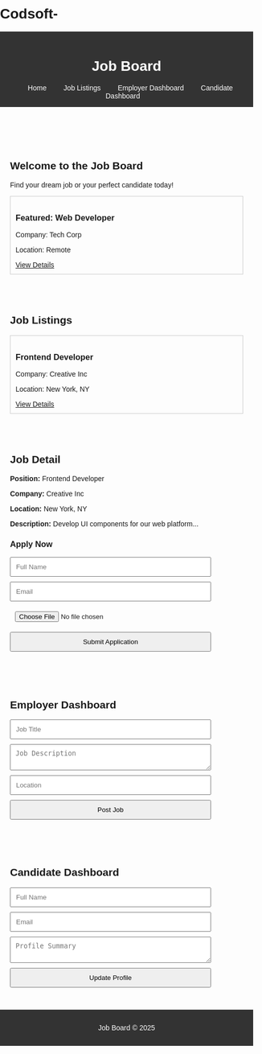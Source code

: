 # Codsoft-
<!DOCTYPE html><html lang="en">
<head>
  <meta charset="UTF-8" />
  <meta name="viewport" content="width=device-width, initial-scale=1.0" />
  <title>Job Board</title>
  <style>
    body { font-family: Arial, sans-serif; margin: 0; padding: 0; }
    header, footer { background-color: #333; color: white; padding: 1em; text-align: center; }
    nav a { margin: 0 15px; color: white; text-decoration: none; }
    .container { padding: 20px; }
    .job-card { border: 1px solid #ccc; padding: 10px; margin-bottom: 10px; }
    form { display: flex; flex-direction: column; max-width: 400px; }
    input, textarea, button { margin-bottom: 10px; padding: 10px; }
    @media (max-width: 600px) {
      nav a { display: block; margin: 5px 0; }
    }
  </style>
</head>
<body>
  <header>
    <h1>Job Board</h1>
    <nav>
      <a href="#home">Home</a>
      <a href="#jobs">Job Listings</a>
      <a href="#employer">Employer Dashboard</a>
      <a href="#candidate">Candidate Dashboard</a>
    </nav>
  </header> <div class="container" id="home">
    <h2>Welcome to the Job Board</h2>
    <p>Find your dream job or your perfect candidate today!</p>
    <div class="job-card">
      <h3>Featured: Web Developer</h3>
      <p>Company: Tech Corp</p>
      <p>Location: Remote</p>
      <a href="#job-detail">View Details</a>
    </div>
  </div> <div class="container" id="jobs">
    <h2>Job Listings</h2>
    <div class="job-card">
      <h3>Frontend Developer</h3>
      <p>Company: Creative Inc</p>
      <p>Location: New York, NY</p>
      <a href="#job-detail">View Details</a>
    </div>
    <!-- More jobs can be added here -->
  </div> <div class="container" id="job-detail">
    <h2>Job Detail</h2>
    <p><strong>Position:</strong> Frontend Developer</p>
    <p><strong>Company:</strong> Creative Inc</p>
    <p><strong>Location:</strong> New York, NY</p>
    <p><strong>Description:</strong> Develop UI components for our web platform...</p>
    <h3>Apply Now</h3>
    <form>
      <input type="text" placeholder="Full Name" required />
      <input type="email" placeholder="Email" required />
      <input type="file" accept=".pdf,.doc,.docx" required />
      <button type="submit">Submit Application</button>
    </form>
  </div> <div class="container" id="employer">
    <h2>Employer Dashboard</h2>
    <form>
      <input type="text" placeholder="Job Title" required />
      <textarea placeholder="Job Description" required></textarea>
      <input type="text" placeholder="Location" required />
      <button type="submit">Post Job</button>
    </form>
  </div> <div class="container" id="candidate">
    <h2>Candidate Dashboard</h2>
    <form>
      <input type="text" placeholder="Full Name" required />
      <input type="email" placeholder="Email" required />
      <textarea placeholder="Profile Summary" required></textarea>
      <button type="submit">Update Profile</button>
    </form>
  </div> <footer>
    <p>Job Board &copy; 2025</p>
  </footer>
</body>
</html>
